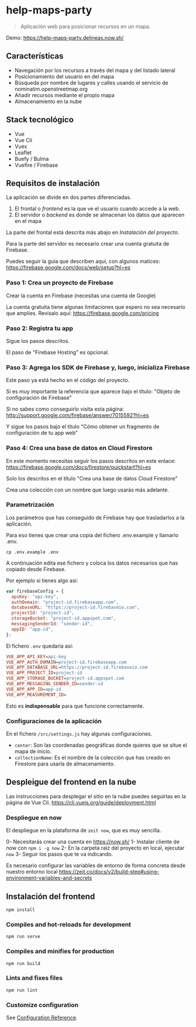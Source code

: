 # help-maps-party

> Aplicación web para posicionar recursos en un mapa.

Demo: https://help-maps-party.delineas.now.sh/

## Características

- Navegación por los recursos a través del mapa y del listado lateral
- Posicionamiento del usuario en del mapa
- Búsqueda por nombre de lugares y calles usando el servicio de nominatim.openstreetmap.org
- Añadir recursos mediante el propio mapa
- Almacenamiento en la nube

## Stack tecnológico

- Vue
- Vue Cli
- Vuex
- Leaflet
- Buefy / Bulma
- Vuefire / Firebase

## Requisitos de instalación

La aplicación se divide en dos partes diferenciadas.

1. El frontal o *frontend* es la que ve el usuario cuando accede a la web.
2. El servidor o *backend* es donde se almacenan los datos que aparecen en el mapa

La parte del frontal está descrita más abajo en *Instalación del proyecto*.

Para la parte del servidor es necesario crear una cuenta gratuita de Firebase. 

Puedes seguir la guía que describen aquí, con algunos matices:
https://firebase.google.com/docs/web/setup?hl=es

### Paso 1: Crea un proyecto de Firebase

Crear la cuenta en Firebase (necesitas una cuenta de Google)

La cuenta gratuita tiene algunas limitaciones que espero no sea necesario que amplies. Revísalo aquí: https://firebase.google.com/pricing

### Paso 2: Registra tu app

Sigue los pasos descritos.

El paso de "Firebase Hosting" es opcional.

### Paso 3: Agrega los SDK de Firebase y, luego, inicializa Firebase

Este paso ya está hecho en el código del proyecto.

Si es muy importante la referencia que aparece bajo el título: "Objeto de configuración de Firebase"

Si no sabes como conseguirlo visita esta página:
http://support.google.com/firebase/answer/7015592?hl=es

Y sigue los pasos bajo el título "Cómo obtener un fragmento de configuración de tu app web"

### Paso 4: Crea una base de datos en Cloud Firestore

En este momento necesitas seguir los pasos descritos en este enlace:
https://firebase.google.com/docs/firestore/quickstart?hl=es

Solo los descritos en el título "Crea una base de datos Cloud Firestore"

Crea una colección con un nombre que luego usarás más adelante.

### Parametrización

Los parámetros que has conseguido de Firebase hay que trasladarlos a la aplicación.

Para eso tienes que crear una copia del fichero .env.example y llamarlo .env.

```
cp .env.example .env
```

A continuación edita ese fichero y coloca los datos necesarios que has copiado desde Firebase.

Por ejemplo si tienes algo así:

```javascript
var firebaseConfig = {
  apiKey: "api-key",
  authDomain: "project-id.firebaseapp.com",
  databaseURL: "https://project-id.firebaseio.com",
  projectId: "project-id",
  storageBucket: "project-id.appspot.com",
  messagingSenderId: "sender-id",
  appID: "app-id",
};
```

El fichero `.env` quedaría así:
```ini
VUE_APP_API_KEY=api-key
VUE_APP_AUTH_DOMAIN=project-id.firebaseapp.com
VUE_APP_DATABASE_URL=https://project-id.firebaseio.com
VUE_APP_PROJECT_ID=project-id
VUE_APP_STORAGE_BUCKET=project-id.appspot.com
VUE_APP_MESSAGING_SENDER_ID=sender-id
VUE_APP_APP_ID=app-id
VUE_APP_MEASUREMENT_ID=
```

Esto es **indispensable** para que funcione correctamente.


### Configuraciones de la aplicación

En el fichero `/src/settings.js` hay algunas configuraciones.

- `center`: Son las coordenadas geográficas donde quieres que se situe el mapa de inicio.
- `collectionName`: Es el nombre de la colección que has creado en Firestore para usarla de almacenamiento.

## Despleigue del frontend en la nube

Las instrucciones para desplegar el sitio en la nube puedes seguirlas en la página de Vue Cli.
https://cli.vuejs.org/guide/deployment.html

### Despliegue en now

El despliegue en la plataforma de `zeit now`, que es muy sencilla.

0- Necesitarás crear una cuenta en https://now.sh/
1- Instalar cliente de now con `npm i -g now`
2- En la carpeta raíz del proyecto en local, ejecutar `now` 
3- Seguir los pasos que te va indicando.

Es necesario configurar las variables de entorno de forma concreta desde nuestro entorno local
https://zeit.co/docs/v2/build-step#using-environment-variables-and-secrets

## Instalación del frontend
```
npm install
```

### Compiles and hot-reloads for development
```
npm run serve
```

### Compiles and minifies for production
```
npm run build
```

### Lints and fixes files
```
npm run lint
```

### Customize configuration
See [Configuration Reference](https://cli.vuejs.org/config/).

